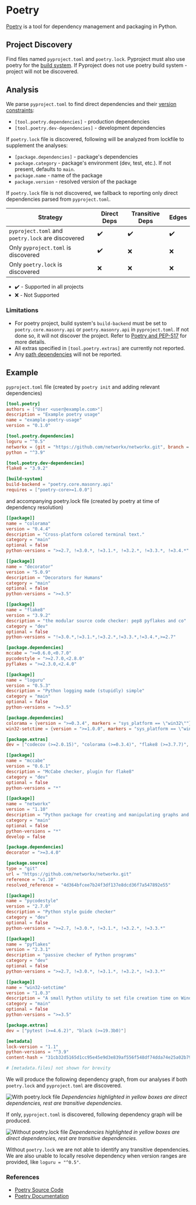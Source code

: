 # Poetry

[Poetry](https://python-poetry.org/) is a tool for dependency management and packaging in Python.

## Project Discovery

Find files named `pyproject.toml` and `poetry.lock`. Pyproject must also use poetry for the [build system](https://python-poetry.org/docs/pyproject/#poetry-and-pep-517). If Pyproject does not use poetry build system - project will not be discovered.

## Analysis

We parse `pyproject.toml` to find direct dependencies and their [version constraints](https://python-poetry.org/docs/dependency-specification/):

- `[tool.poetry.dependencies]` - production dependencies
- `[tool.poetry.dev-dependencies]` - development dependencies

If `poetry.lock` file is discovered, following will be analyzed from lockfile to supplement the analyses:

- `[package.dependencies]` - package's dependencies
- `package.category` - package's environment (dev, test, etc.). If not present, defaults to `main`.
- `package.name` - name of the package
- `package.version` - resolved version of the package

If `poetry.lock` file is not discovered, we fallback to reporting only direct dependencies parsed from `pyproject.toml`.

| Strategy                                          | Direct Deps        | Transitive Deps          | Edges              |
| ------------------------------------------------- | ------------------ | ------------------ | ------------------ |
| `pyproject.toml` and `poetry.lock` are discovered | :heavy_check_mark: | :heavy_check_mark: | :heavy_check_mark: |
| Only `pyproject.toml` is discovered               | :heavy_check_mark: | :x:                | :x:                |
| Only `poetry.lock` is discovered                  | :x:                | :x:                | :x:                |

- :heavy_check_mark: - Supported in all projects
- :x: - Not Supported

### Limitations

- For poetry project, build system's `build-backend` must be set to `poetry.core.masonry.api` or `poetry.masonry.api` in `pyproject.toml`. If not done so, it will not discover the project. Refer to [Poetry and PEP-517](https://python-poetry.org/docs/pyproject/#poetry-and-pep-517) for more details.
- All extras specified in `[tool.poetry.extras]` are currently not reported.
- Any [path dependencies](https://python-poetry.org/docs/dependency-specification/#path-dependencies) will not be reported.

## Example

`pyproject.toml` file (created by `poetry init` and adding relevant dependencies)

```toml
[tool.poetry]
authors = ["User <user@example.com>"]
description = "Example poetry usage"
name = "example-poetry-usage"
version = "0.1.0"

[tool.poetry.dependencies]
loguru = "^0.5"
networkx = {git = "https://github.com/networkx/networkx.git", branch = "v1.10"}
python = "^3.9"

[tool.poetry.dev-dependencies]
flake8 = "3.9.2"

[build-system]
build-backend = "poetry.core.masonry.api"
requires = ["poetry-core>=1.0.0"]
```

and accompanying poetry.lock file (created by poetry at time of dependency resolution)

```toml
[[package]]
name = "colorama"
version = "0.4.4"
description = "Cross-platform colored terminal text."
category = "main"
optional = false
python-versions = ">=2.7, !=3.0.*, !=3.1.*, !=3.2.*, !=3.3.*, !=3.4.*"

[[package]]
name = "decorator"
version = "5.0.9"
description = "Decorators for Humans"
category = "main"
optional = false
python-versions = ">=3.5"

[[package]]
name = "flake8"
version = "3.9.2"
description = "the modular source code checker: pep8 pyflakes and co"
category = "dev"
optional = false
python-versions = "!=3.0.*,!=3.1.*,!=3.2.*,!=3.3.*,!=3.4.*,>=2.7"

[package.dependencies]
mccabe = ">=0.6.0,<0.7.0"
pycodestyle = ">=2.7.0,<2.8.0"
pyflakes = ">=2.3.0,<2.4.0"

[[package]]
name = "loguru"
version = "0.5.3"
description = "Python logging made (stupidly) simple"
category = "main"
optional = false
python-versions = ">=3.5"

[package.dependencies]
colorama = {version = ">=0.3.4", markers = "sys_platform == \"win32\""}
win32-setctime = {version = ">=1.0.0", markers = "sys_platform == \"win32\""}

[package.extras]
dev = ["codecov (>=2.0.15)", "colorama (>=0.3.4)", "flake8 (>=3.7.7)", "tox (>=3.9.0)", "tox-travis (>=0.12)", "pytest (>=4.6.2)", "pytest-cov (>=2.7.1)", "Sphinx (>=2.2.1)", "sphinx-autobuild (>=0.7.1)", "sphinx-rtd-theme (>=0.4.3)", "black (>=19.10b0)", "isort (>=5.1.1)"]

[[package]]
name = "mccabe"
version = "0.6.1"
description = "McCabe checker, plugin for flake8"
category = "dev"
optional = false
python-versions = "*"

[[package]]
name = "networkx"
version = "1.10"
description = "Python package for creating and manipulating graphs and networks"
category = "main"
optional = false
python-versions = "*"
develop = false

[package.dependencies]
decorator = ">=3.4.0"

[package.source]
type = "git"
url = "https://github.com/networkx/networkx.git"
reference = "v1.10"
resolved_reference = "4d364bfcee7b24f3df137e8dcd36f7a547892e55"

[[package]]
name = "pycodestyle"
version = "2.7.0"
description = "Python style guide checker"
category = "dev"
optional = false
python-versions = ">=2.7, !=3.0.*, !=3.1.*, !=3.2.*, !=3.3.*"

[[package]]
name = "pyflakes"
version = "2.3.1"
description = "passive checker of Python programs"
category = "dev"
optional = false
python-versions = ">=2.7, !=3.0.*, !=3.1.*, !=3.2.*, !=3.3.*"

[[package]]
name = "win32-setctime"
version = "1.0.3"
description = "A small Python utility to set file creation time on Windows"
category = "main"
optional = false
python-versions = ">=3.5"

[package.extras]
dev = ["pytest (>=4.6.2)", "black (>=19.3b0)"]

[metadata]
lock-version = "1.1"
python-versions = "^3.9"
content-hash = "31cb32d5165d1cc95e45e9d3e839af556f548df74dda74e25a02b79ba5aa5948"

# [metadata.files] not shown for brevity
```

We will produce the following dependency graph, from our analyses if both `poetry.lock` and `pyproject.toml` are discovered.

![With poetry.lock file](poetry-with-lock.svg)
_Dependencies highlighted in yellow boxes are direct dependencies, rest are transitive dependencies._

If only, `pyproject.toml` is discovered, following dependency graph will be produced.

![Without poetry.lock file](poetry-without-lock.svg)
_Dependencies highlighted in yellow boxes are direct dependencies, rest are transitive dependencies._

Without `poetry.lock` we are not able to identify any transitive dependencies. We are also unable to locally resolve dependency when version ranges are provided, like `loguru = "^0.5"`.

### References

- [Poetry Source Code](https://github.com/python-poetry/poetry)
- [Poetry Documentation](https://python-poetry.org/docs/)
